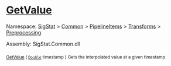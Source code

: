 # [GetValue](./LinearInterpolation-100663765.md)

Namespace: [SigStat]() > [Common](./../../../../README.md) > [PipelineItems]() > [Transforms]() > [Preprocessing](./../README.md)

Assembly: SigStat.Common.dll

<sub>[GetValue](./LinearInterpolation-100663765.md) ( [`Double`](https://docs.microsoft.com/en-us/dotnet/api/System.Double) timestamp )</sub>              <sub>Gets the interpolated value at a given timestamp</sub>
